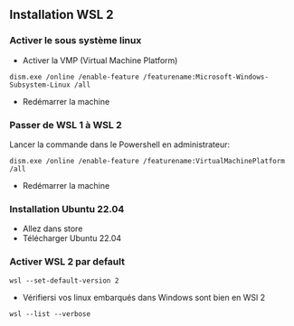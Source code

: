 ## Installation WSL 2

### Activer le sous système linux

- Activer la VMP (Virtual Machine Platform)
```shell
dism.exe /online /enable-feature /featurename:Microsoft-Windows-Subsystem-Linux /all
```
- Redémarrer la machine

### Passer de WSL 1 à WSL 2

Lancer la commande dans le Powershell en administrateur:
```shell
dism.exe /online /enable-feature /featurename:VirtualMachinePlatform /all
```
- Redémarrer la machine


### Installation Ubuntu 22.04

- Allez dans store
- Télécharger Ubuntu 22.04

### Activer WSL 2 par default
```shell
wsl --set-default-version 2
```

- Vérifiersi vos linux embarqués dans Windows sont bien en WSl 2
```shell
wsl --list --verbose
```

